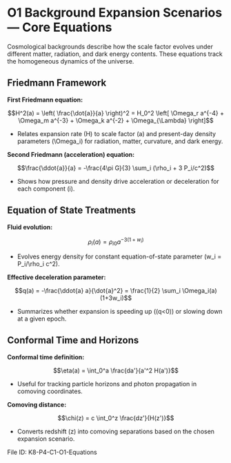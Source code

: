# O1 Background Expansion Scenarios — Core Equations

Cosmological backgrounds describe how the scale factor evolves under different matter, radiation, and dark energy contents. These equations track the homogeneous dynamics of the universe.

## Friedmann Framework
**First Friedmann equation:**

$$H^2(a) = \left( \frac{\dot{a}}{a} \right)^2 = H_0^2 \left[ \Omega_r a^{-4} + \Omega_m a^{-3} + \Omega_k a^{-2} + \Omega_{\Lambda} \right]$$

- Relates expansion rate \(H\) to scale factor \(a\) and present-day density parameters \(\Omega_i\) for radiation, matter, curvature, and dark energy.

**Second Friedmann (acceleration) equation:**

$$\frac{\ddot{a}}{a} = -\frac{4\pi G}{3} \sum_i (\rho_i + 3 P_i/c^2)$$

- Shows how pressure and density drive acceleration or deceleration for each component \(i\).

## Equation of State Treatments
**Fluid evolution:**

$$\rho_i(a) = \rho_{i0} a^{-3(1+w_i)}$$

- Evolves energy density for constant equation-of-state parameter \(w_i = P_i/\rho_i c^2\).

**Effective deceleration parameter:**

$$q(a) = -\frac{\ddot{a} a}{\dot{a}^2} = \frac{1}{2} \sum_i \Omega_i(a)(1+3w_i)$$

- Summarizes whether expansion is speeding up (\(q<0\)) or slowing down at a given epoch.

## Conformal Time and Horizons
**Conformal time definition:**

$$\eta(a) = \int_0^a \frac{da'}{a'^2 H(a')}$$

- Useful for tracking particle horizons and photon propagation in comoving coordinates.

**Comoving distance:**

$$\chi(z) = c \int_0^z \frac{dz'}{H(z')}$$

- Converts redshift \(z\) into comoving separations based on the chosen expansion scenario.

File ID: K8-P4-C1-O1-Equations

